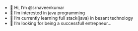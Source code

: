 - 👋 Hi, I’m @srnaveenkumar
- 👀 I’m interested in java programming
- 🌱 I’m currently learning full stack(java) in besant technology
- 💞️ I’m looking for being a successfull entrepneur...


<!---
srnaveenkumar/srnaveenkumar is a ✨ special ✨ repository because its `README.md` (this file) appears on your GitHub profile.
You can click the Preview link to take a look at your changes.
--->
